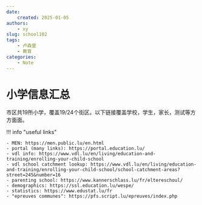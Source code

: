 ```yaml
---
date: 
    created: 2025-01-05
authors: 
    - xy
slug: school102
tags: 
    - 卢森堡
    - 教育
categories: 
    - Note
---
```


# 小学信息汇总

市区共19所小学，覆盖19/24个街区。以下链接覆盖学校，学生，家长，测试等方方面面。

!!! info "useful links"

    - MEN: https://men.public.lu/en.html
    - portal (many links): https://portal.education.lu/
    - vdl info: https://www.vdl.lu/en/living/education-and-training/enrolling-your-child-school
    - vdl school catchment lookup: https://www.vdl.lu/en/living/education-and-training/enrolling-your-child-school/school-catchment-areas?street=245&number=16
    - parenting school: https://www.kannerschlass.lu/fr/eltereschoul/
    - demographics: https://ssl.education.lu/wespe/
    - statistics: https://www.edustat.lu/fr
    - "epreuves communes": https://pfs.script.lu/epreuves/index.php

